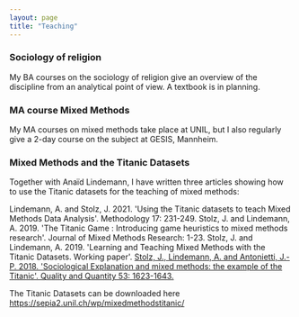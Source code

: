```yaml
---
layout: page
title: "Teaching"
---
```


### Sociology of religion
My BA courses on the sociology of religion give an overview of the discipline from an analytical point of view. A textbook is 
in planning.

### MA course Mixed Methods
My MA courses on mixed methods take place at UNIL, but I also regularly give a 2-day course on the subject at GESIS, Mannheim.


### Mixed Methods and the Titanic Datasets
Together with Anaïd Lindemann, I have written three articles showing how to 
use the Titanic datasets for the teaching of mixed methods: 

Lindemann, A. and Stolz, J. 2021. 'Using the Titanic datasets to teach Mixed Methods Data Analysis'. Methodology 17: 231-249.
Stolz, J. and Lindemann, A. 2019. 'The Titanic Game : Introducing game heuristics to mixed methods research'. Journal of Mixed Methods Research: 1-23.
Stolz, J. and Lindemann, A. 2019. 'Learning and Teaching Mixed Methods with the Titanic Datasets. Working paper'.
[Stolz, J., Lindemann, A. and Antonietti, J.-P. 2018. 'Sociological Explanation and mixed methods: the example of the Titanic'. Quality and Quantity 53: 1623-1643.](assets/TitanicExplain.pdf)



The Titanic Datasets can be downloaded here
https://sepia2.unil.ch/wp/mixedmethodstitanic/
